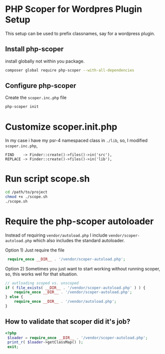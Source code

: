 # PHP Scoper for Wordpres Plugin Setup

This setup can be used to prefix classnames, say for a wordpress plugin.

## Install php-scoper

install globally not within you package.

```bash
composer global require php-scoper --with-all-dependencies
```

## Configure php-scoper

Create the `scoper.inc.php` file

```bash
php-scoper init
```

# Customize scoper.init.php

In my case i have my psr-4 namespaced class in `./lib`, so, I modified `scoper.inc.php`,

```
FIND    -> Finder::create()->files()->in('src'),
REPLACE -> Finder::create()->files()->in('lib'),
```

# Run script scope.sh

```bash
cd /path/to/project
chmod +x ./scope.sh
./scope.sh
```

# Require the php-scoper autoloader

Instead of requiring `vendor/autoload.php` I include `vendor/scoper-autoload.php` which also includes the standard autoloader.

Option 1)  Just require the file 

```php
 require_once __DIR__ . '/vendor/scoper-autoload.php';
```

Option 2) Sometimes you just want to start working without running scoper, so, this works wel for that situation.

```php
// autloading scoped vs. unscoped
if ( file_exists( __DIR__ . '/vendor/scoper-autoload.php' ) ) {
    require_once __DIR__ . '/vendor/scoper-autoload.php';
} else {
    require_once __DIR__ . '/vendor/autoload.php';
}
````

## How to validate that scoper did it's job?

```php
<?php
 $loader = require_once __DIR__ . '/vendor/scoper-autoload.php';
 print_r( $loader->getClassMap() );
 exit;
 ```
